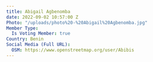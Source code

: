 ```yaml
---
title: Abigail Agbenomba
date: 2022-09-02 10:57:00 Z
Photo: "/uploads/photo%20-%20Abigail%20Agbenomba.jpg"
Member Type:
  Is Voting Member: true
Country: Benin
Social Media (Full URL):
  OSM: https://www.openstreetmap.org/user/Abibis
---
```


